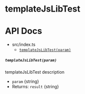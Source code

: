 # templateJsLibTest

# API Docs

- src/index.ts
  - [`templateJsLibTest(param)`](#templatejslibtestparam)

##### `templateJsLibTest(param)`

templateJsLibTest description

- `param` {string}
- Returns: `result` {string}
